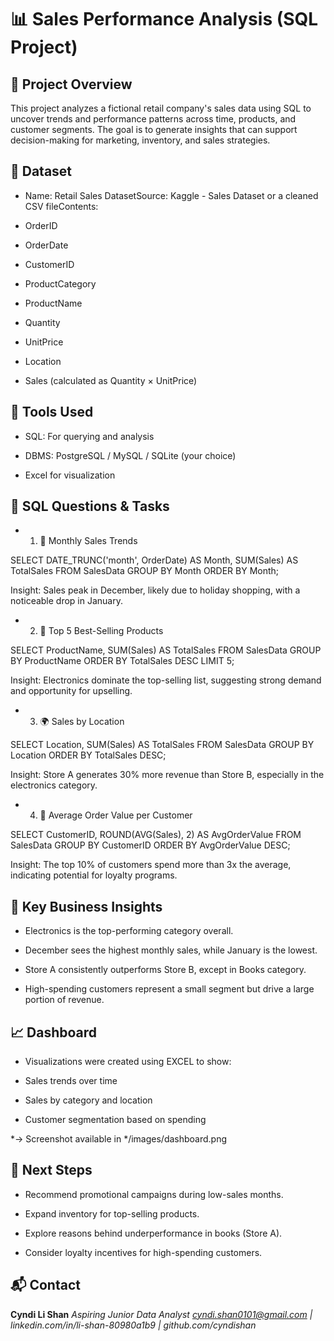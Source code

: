 # 📊 Sales Performance Analysis (SQL Project)

## 🧠 Project Overview

This project analyzes a fictional retail company's sales data using SQL to uncover trends and performance patterns across time, products, and customer segments. The goal is to generate insights that can support decision-making for marketing, inventory, and sales strategies.

## 📂️ Dataset

- Name: Retail Sales DatasetSource: Kaggle - Sales Dataset or a cleaned CSV fileContents:

- OrderID

- OrderDate

- CustomerID

- ProductCategory

- ProductName

- Quantity

- UnitPrice

- Location

- Sales (calculated as Quantity × UnitPrice)

## 🔧 Tools Used

- SQL: For querying and analysis

- DBMS: PostgreSQL / MySQL / SQLite (your choice)

- Excel for visualization

## 🧪 SQL Questions & Tasks

- 1. 📅 Monthly Sales Trends

SELECT
    DATE_TRUNC('month', OrderDate) AS Month,
    SUM(Sales) AS TotalSales
FROM SalesData
GROUP BY Month
ORDER BY Month;

Insight: Sales peak in December, likely due to holiday shopping, with a noticeable drop in January.

- 2. 🛒 Top 5 Best-Selling Products

SELECT
    ProductName,
    SUM(Sales) AS TotalSales
FROM SalesData
GROUP BY ProductName
ORDER BY TotalSales DESC
LIMIT 5;

Insight: Electronics dominate the top-selling list, suggesting strong demand and opportunity for upselling.

- 3. 🌍 Sales by Location

SELECT
    Location,
    SUM(Sales) AS TotalSales
FROM SalesData
GROUP BY Location
ORDER BY TotalSales DESC;

Insight: Store A generates 30% more revenue than Store B, especially in the electronics category.

- 4. 👥 Average Order Value per Customer

SELECT
    CustomerID,
    ROUND(AVG(Sales), 2) AS AvgOrderValue
FROM SalesData
GROUP BY CustomerID
ORDER BY AvgOrderValue DESC;

Insight: The top 10% of customers spend more than 3x the average, indicating potential for loyalty programs.

## 📌 Key Business Insights

- Electronics is the top-performing category overall.

- December sees the highest monthly sales, while January is the lowest.

- Store A consistently outperforms Store B, except in Books category.

- High-spending customers represent a small segment but drive a large portion of revenue.

## 📈 Dashboard

- Visualizations were created using EXCEL to show:

- Sales trends over time

- Sales by category and location

- Customer segmentation based on spending

*→ Screenshot available in */images/dashboard.png

## 🚀 Next Steps

- Recommend promotional campaigns during low-sales months.

- Expand inventory for top-selling products.

- Explore reasons behind underperformance in books (Store A).

- Consider loyalty incentives for high-spending customers.

## 📬 Contact

**Cyndi Li Shan**
*Aspiring Junior Data Analyst cyndi.shan0101@gmail.com | linkedin.com/in/li-shan-80980a1b9 | github.com/cyndishan*
